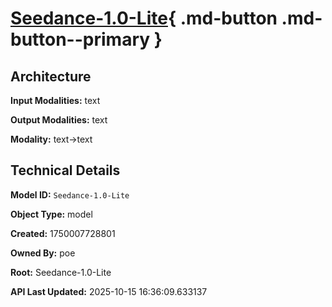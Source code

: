 # [Seedance-1.0-Lite](https://poe.com/Seedance-1.0-Lite){ .md-button .md-button--primary }

## Architecture

**Input Modalities:** text

**Output Modalities:** text

**Modality:** text->text


## Technical Details

**Model ID:** `Seedance-1.0-Lite`

**Object Type:** model

**Created:** 1750007728801

**Owned By:** poe

**Root:** Seedance-1.0-Lite

**API Last Updated:** 2025-10-15 16:36:09.633137
